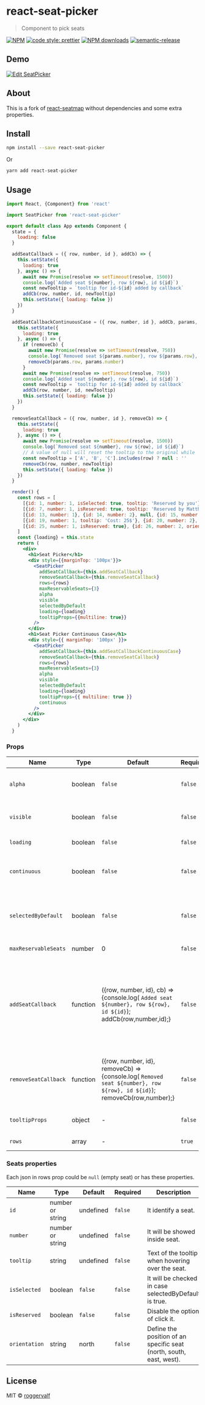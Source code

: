 # react-seat-picker

> Component to pick seats

[![NPM](https://img.shields.io/npm/v/react-seat-picker.svg)](https://www.npmjs.com/package/react-seat-picker) [![code style: prettier](https://img.shields.io/badge/code_style-prettier-ff69b4.svg)](https://github.com/prettier/prettier) [![NPM downloads](https://img.shields.io/npm/dm/react-seat-picker)](https://www.npmjs.com/package/react-seat-picker) [![semantic-release](https://img.shields.io/badge/%20%20%F0%9F%93%A6%F0%9F%9A%80-semantic--release-e10079.svg)](https://github.com/semantic-release/semantic-release)

## Demo

<!-- This is the [Demo Page](https://roggervalf.github.io/react-seat-picker/). -->

[![Edit SeatPicker](https://codesandbox.io/static/img/play-codesandbox.svg)](https://codesandbox.io/s/nwk09p7o34?fontsize=14)

## About

This is a fork of [react-seatmap](https://www.npmjs.com/package/react-seatmap) without dependencies and some extra properties.

## Install

```bash
npm install --save react-seat-picker
```

Or

```bash
yarn add react-seat-picker
```

## Usage

```jsx
import React, {Component} from 'react'

import SeatPicker from 'react-seat-picker'

export default class App extends Component {
  state = {
    loading: false
  }

  addSeatCallback = ({ row, number, id }, addCb) => {
    this.setState({
      loading: true
    }, async () => {
      await new Promise(resolve => setTimeout(resolve, 1500))
      console.log(`Added seat ${number}, row ${row}, id ${id}`)
      const newTooltip = `tooltip for id-${id} added by callback`
      addCb(row, number, id, newTooltip)
      this.setState({ loading: false })
    })
  }

  addSeatCallbackContinuousCase = ({ row, number, id }, addCb, params, removeCb) => {
    this.setState({
      loading: true
    }, async () => {
      if (removeCb) {
        await new Promise(resolve => setTimeout(resolve, 750))
        console.log(`Removed seat ${params.number}, row ${params.row}, id ${params.id}`)
        removeCb(params.row, params.number)
      }
      await new Promise(resolve => setTimeout(resolve, 750))
      console.log(`Added seat ${number}, row ${row}, id ${id}`)
      const newTooltip = `tooltip for id-${id} added by callback`
      addCb(row, number, id, newTooltip)
      this.setState({ loading: false })
    })
  }

  removeSeatCallback = ({ row, number, id }, removeCb) => {
    this.setState({
      loading: true
    }, async () => {
      await new Promise(resolve => setTimeout(resolve, 1500))
      console.log(`Removed seat ${number}, row ${row}, id ${id}`)
      // A value of null will reset the tooltip to the original while '' will hide the tooltip
      const newTooltip = ['A', 'B', 'C'].includes(row) ? null : ''
      removeCb(row, number, newTooltip)
      this.setState({ loading: false })
    })
  }

  render() {
    const rows = [
      [{id: 1, number: 1, isSelected: true, tooltip: 'Reserved by you'}, {id: 2, number: 2, tooltip: 'Cost: 15$'}, null, {id: 3, number: '3', isReserved: true, orientation: 'east', tooltip: 'Reserved by Rogger'}, {id: 4, number: '4', orientation: 'west'}, null, {id: 5, number: 5}, {id: 6, number: 6}],
      [{id: 7, number: 1, isReserved: true, tooltip: 'Reserved by Matthias Nadler'}, {id: 8, number: 2, isReserved: true}, null, {id: 9, number: '3', isReserved: true, orientation: 'east'}, {id: 10, number: '4', orientation: 'west'}, null, {id: 11, number: 5}, {id: 12, number: 6}],
      [{id: 13, number: 1}, {id: 14, number: 2}, null, {id: 15, number: 3, isReserved: true, orientation: 'east'}, {id: 16, number: '4', orientation: 'west'}, null, {id: 17, number: 5}, {id: 18, number: 6}],
      [{id: 19, number: 1, tooltip: 'Cost: 25$'}, {id: 20, number: 2}, null, {id: 21, number: 3, orientation: 'east'}, {id: 22, number: '4', orientation: 'west'}, null, {id: 23, number: 5}, {id: 24, number: 6}],
      [{id: 25, number: 1, isReserved: true}, {id: 26, number: 2, orientation: 'east'}, null, {id: 27, number: '3', isReserved: true}, {id: 28, number: '4', orientation: 'west'}, null,{id: 29, number: 5, tooltip: 'Cost: 11$'}, {id: 30, number: 6, isReserved: true}]
    ]
    const {loading} = this.state
    return (
      <div>
        <h1>Seat Picker</h1>
        <div style={{marginTop: '100px'}}>
          <SeatPicker
            addSeatCallback={this.addSeatCallback}
            removeSeatCallback={this.removeSeatCallback}
            rows={rows}
            maxReservableSeats={3}
            alpha
            visible
            selectedByDefault
            loading={loading}
            tooltipProps={{multiline: true}}
          />
        </div>
        <h1>Seat Picker Continuous Case</h1>
        <div style={{ marginTop: '100px' }}>
          <SeatPicker
            addSeatCallback={this.addSeatCallbackContinuousCase}
            removeSeatCallback={this.removeSeatCallback}
            rows={rows}
            maxReservableSeats={3}
            alpha
            visible
            selectedByDefault
            loading={loading}
            tooltipProps={{ multiline: true }}
            continuous
          />
        </div>
      </div>
    )
  }
```

### Props

| Name                 | Type     | Default                                                                                                                | Required | Description                                                                                                                                                                                                                           |
| -------------------- | -------- | ---------------------------------------------------------------------------------------------------------------------- | -------- | ------------------------------------------------------------------------------------------------------------------------------------------------------------------------------------------------------------------------------------- |
| `alpha`              | boolean  | `false`                                                                                                                | `false`  | Enumerate your rows using letters (`true`), otherwise using numbers (`false`).                                                                                                                                                        |
| `visible`            | boolean  | `false`                                                                                                                | `false`  | Shows the row numbers (`true`), otherwise they are hidden (`false`).                                                                                                                                                                  |
| `loading`            | boolean  | `false`                                                                                                                | `false`  | Shows a white mask on the seat picker.                                                                                                                                                                                                |
| `continuous`         | boolean  | `false`                                                                                                                | `false`  | Allows to continue select seats while remove previous ones if you already have max reservable seats.                                                                                                                                  |
| `selectedByDefault`  | boolean  | `false`                                                                                                                | `false`  | Allow to have already selected seats (`true`), otherwise (`false`) they aren't going to be checked by their isSelected property.                                                                                                      |
| `maxReservableSeats` | number   | 0                                                                                                                      | `false`  | Limits the number of selectable seats.                                                                                                                                                                                                |
| `addSeatCallback`    | function | ({row, number, id}, cb) => {console.log( `Added seat ${number}, row ${row}, id ${id}`); addCb(row,number,id);}         | `false`  | Should be customized as you need. Remember to use addCb(row,number,id) for accepting the selection, otherwise omit it. For continuous case see the example where should use removeCb(day,number) for previously selected appointment. |
| `removeSeatCallback` | function | ({row, number, id}, removeCb) => {console.log( `Removed seat ${number}, row ${row}, id ${id}`); removeCb(row,number);} | `false`  | Should be customized as you need. Remember to use removeCb(row,number) for accepting the deselection, otherwise omit it.                                                                                                              |
| `tooltipProps`       | object   | -                                                                                                                      | `false`  | An object with props (options) for the [react-tooltip](https://www.npmjs.com/package/react-tooltip) components.                                                                                                                       |
| `rows`               | array    | -                                                                                                                      | `true`   | Array of arrays of json. (See next section).                                                                                                                                                                                          |

### Seats properties

Each json in rows prop could be `null` (empty seat) or has these properties.

| Name          | Type             | Default   | Required | Description                                                         |
| ------------- | ---------------- | --------- | -------- | ------------------------------------------------------------------- |
| `id`          | number or string | undefined | `false`  | It identify a seat.                                                 |
| `number`      | number or string | undefined | `false`  | It will be showed inside seat.                                      |
| `tooltip`     | string           | undefined | `false`  | Text of the tooltip when hovering over the seat.                    |
| `isSelected`  | boolean          | `false`   | `false`  | It will be checked in case selectedByDefault is true.               |
| `isReserved`  | boolean          | `false`   | `false`  | Disable the option of click it.                                     |
| `orientation` | string           | north     | `false`  | Define the position of an specific seat (north, south, east, west). |

## License

MIT © [roggervalf](https://github.com/roggervalf)
